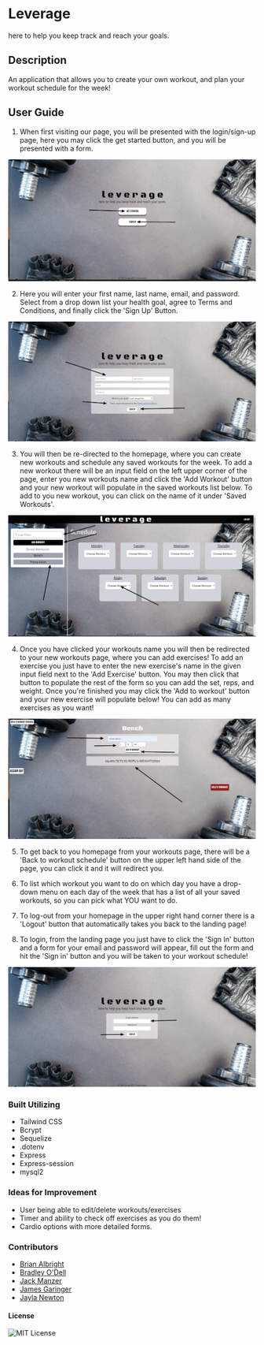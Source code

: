 # Leverage
here to help you keep track and reach your goals.

## Description
  An application that allows you to create your own workout, and plan your workout schedule for the week!
## User Guide 
<!-- Deployed Link -->
1. When first visiting our page, you will be presented with the login/sign-up page, here you may click the get started button, and you will be presented with a form.

![Landing page](public/src/homepage.jpg)

2. Here you will enter your first name, last name, email, and password. Select from a drop down list your health goal, agree to Terms and Conditions, and finally click the 'Sign Up' Button.

![Sign-up Page](public/src/signup.jpg )

3. You will then be re-directed to the homepage, where you can create new workouts and schedule any saved workouts for the week. To add a new workout there will be an input field on the left upper corner of the page, enter you new workouts name and click the 'Add Workout' button and your new workout will populate in the saved workouts list below. To add to you new workout, you can click on the name of it under 'Saved Workouts'.

![Add New Workout](public/src/addworkout.jpg)

4. Once you have clicked your workouts name you will then be redirected to your new workouts page, where you can add exercises! To add an exercise you just have to enter the new exercise's name in the given input field next to the 'Add Exercise' button. You may then click that button to populate the rest of the form so you can add the set, reps, and weight. Once you're finished you may click the 'Add to workout' button and your new exercise will populate below! You can add as many exercises as you want!

![Add Exercise](public/src/createexercise.jpg)

5. To get back to you homepage from your workouts page, there will be a 'Back to workout schedule' button on the upper left hand side of the page, you can click it and it will redirect you.
6. To list which workout you want to do on which day you have a drop-down menu on each day of the week that has a list of all your saved workouts, so you can pick what YOU want to do.

7. To log-out from your homepage in the upper right hand corner there is a 'Logout' button that automatically takes you back to the landing page!

8. To login, from the landing page you just have to click the 'Sign In' button and a form for your email and password will appear, fill out the form and hit the 'Sign in' button and you will be taken to your workout schedule!

![Log in form](public/src/signin.jpg)
### Built Utilizing
- Tailwind CSS
- Bcrypt
- Sequelize
- .dotenv
- Express
- Express-session
- mysql2
### Ideas for Improvement
- User being able to edit/delete workouts/exercises 
- Timer and ability to check off exercises as you do them!
- Cardio options with more detailed forms.
### Contributors
- [Brian Albright](https://github.com/bmalbright)
- [Bradley O'Dell](https://github.com/BradMW)
- [Jack Manzer](https://github.com/jackmanzer)
- [James Garinger](https://github.com/originator1)
- [Jayla Newton](https://github.com/jayladenae)

#### License
![MIT License](https://img.shields.io/apm/l/PACK?style=plastic)

